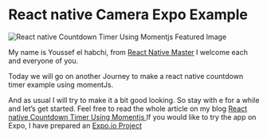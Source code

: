 
# React native Camera Expo Example

  

![React native Countdown Timer Using Momentjs Featured Image](https://reactnativemaster.com/wp-content/uploads/2019/11/React-Native-Countdown-Timer-Example-Using-MomentJs.png)

  

My name is Youssef el habchi, from [React Native Master](https://reactnativemaster.com) I welcome each and everyone of you.

Today we will go on another Journey to make a react native countdown timer example using momentJs.

And as usual I will try to make it a bit good looking. So stay with e for a while and let’s get started.
Feel free to read the whole article on my blog [React native Countdown Timer Using Momentjs ](https://reactnativemaster.com/react-native-countdown-timer-example-using-momentjs/)
If you would like to try the app on Expo, I have prepared an [Expo.io Project](https://expo.io/@alhydra/react-native-countdown-timer-example-using-momentjs)